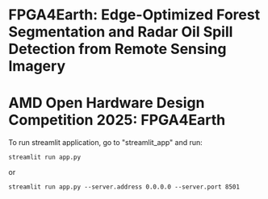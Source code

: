 # FPGA4Earth: Edge-Optimized Forest Segmentation and Radar Oil Spill Detection from Remote Sensing Imagery

# AMD Open Hardware Design Competition 2025: FPGA4Earth

To run streamlit application, go to "streamlit_app" and run:
```
streamlit run app.py
```
or
```
streamlit run app.py --server.address 0.0.0.0 --server.port 8501
```